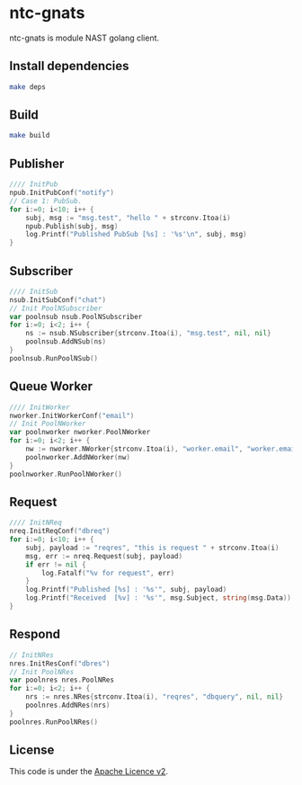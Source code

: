 # ntc-gnats
ntc-gnats is module NAST golang client.  

## Install dependencies
```bash
make deps
```

## Build
```bash
make build
```

## Publisher
```go
//// InitPub
npub.InitPubConf("notify")
// Case 1: PubSub.
for i:=0; i<10; i++ {
    subj, msg := "msg.test", "hello " + strconv.Itoa(i)
    npub.Publish(subj, msg)
    log.Printf("Published PubSub [%s] : '%s'\n", subj, msg)
}
```

## Subscriber
```go
//// InitSub
nsub.InitSubConf("chat")
// Init PoolNSubscriber
var poolnsub nsub.PoolNSubscriber
for i:=0; i<2; i++ {
    ns := nsub.NSubscriber{strconv.Itoa(i), "msg.test", nil, nil}
    poolnsub.AddNSub(ns)
}
poolnsub.RunPoolNSub()
```

## Queue Worker
```go
//// InitWorker
nworker.InitWorkerConf("email")
// Init PoolNWorker
var poolnworker nworker.PoolNWorker
for i:=0; i<2; i++ {
    nw := nworker.NWorker{strconv.Itoa(i), "worker.email", "worker.email", nil, nil}
    poolnworker.AddNWorker(nw)
}
poolnworker.RunPoolNWorker()
```

## Request
```go
//// InitNReq
nreq.InitReqConf("dbreq")
for i:=0; i<10; i++ {
    subj, payload := "reqres", "this is request " + strconv.Itoa(i)
    msg, err := nreq.Request(subj, payload)
    if err != nil {
        log.Fatalf("%v for request", err)
    }
    log.Printf("Published [%s] : '%s'", subj, payload)
    log.Printf("Received  [%v] : '%s'", msg.Subject, string(msg.Data))
}
```

## Respond
```go
// InitNRes
nres.InitResConf("dbres")
// Init PoolNRes
var poolnres nres.PoolNRes
for i:=0; i<2; i++ {
    nrs := nres.NRes{strconv.Itoa(i), "reqres", "dbquery", nil, nil}
    poolnres.AddNRes(nrs)
}
poolnres.RunPoolNRes()
```

## License
This code is under the [Apache Licence v2](https://www.apache.org/licenses/LICENSE-2.0).  
